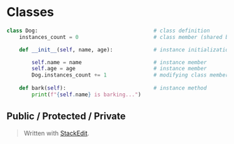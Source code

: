 # Classes
```python
class Dog:                                     # class definition
    instances_count = 0                        # class member (shared by all instances)

    def __init__(self, name, age):             # instance initialization method (not a constructor)

        self.name = name                       # instance member
        self.age = age                         # instance member
        Dog.instances_count += 1               # modifying class member
    
    def bark(self):                            # instance method
        print(f"{self.name} is barking...")
```
## Public / Protected / Private

> Written with [StackEdit](https://stackedit.io/).
<!--stackedit_data:
eyJoaXN0b3J5IjpbLTc0OTk1MTUxMywtMTU2NjIxODg1Myw3MT
Y0NDMxNzNdfQ==
-->